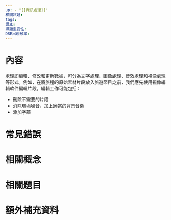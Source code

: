 ```yaml
---
up: - "[[資訊處理]]"
相關試題: 
tags: 
課本: 
課題重要性: 
DSE出現頻率:
---
```

# 內容
處理即編輯、修改和更新數據，可分為文字處理、圖像處理、音效處理和視像處理等形式。例如，在將旅程的原始素材片段放入旅遊節目之前，我們應先使用視像編輯軟件編輯片段。編輯工作可能包括：
- 刪除不需要的片段
- 消除環境噪音，加上適當的背景音樂 
- 添加字幕
# 常見錯誤
# 相關概念

# 相關題目
# 額外補充資料
